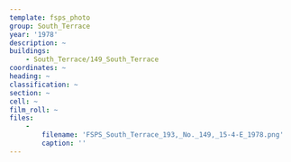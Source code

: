```yaml
---
template: fsps_photo
group: South_Terrace
year: '1978'
description: ~
buildings:
    - South_Terrace/149_South_Terrace
coordinates: ~
heading: ~
classification: ~
section: ~
cell: ~
film_roll: ~
files:
    -
        filename: 'FSPS_South_Terrace_193,_No._149,_15-4-E_1978.png'
        caption: ''
---
```

